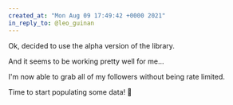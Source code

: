 ```yaml
---
created_at: "Mon Aug 09 17:49:42 +0000 2021"
in_reply_to: @leo_guinan
---
```


Ok, decided to use the alpha version of the library.

And it seems to be working pretty well for me...

I'm now able to grab all of my followers without being rate limited. 

Time to start populating some data! 🙌